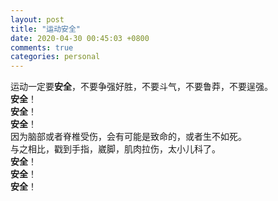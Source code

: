 ```yaml
---
layout: post
title: "运动安全"
date: 2020-04-30 00:45:03 +0800
comments: true
categories: personal
---
```

运动一定要**安全**，不要争强好胜，不要斗气，不要鲁莽，不要逞强。  
**安全**！  
**安全**！  
**安全**！  
因为脑部或者脊椎受伤，会有可能是致命的，或者生不如死。  
与之相比，戳到手指，崴脚，肌肉拉伤，太小儿科了。  
**安全**！  
**安全**！  
**安全**！  
